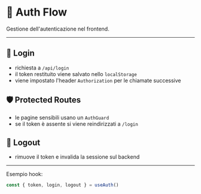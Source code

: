 # 🔐 Auth Flow

Gestione dell'autenticazione nel frontend.

---

## 🔑 Login
- richiesta a `/api/login`
- il token restituito viene salvato nello `localStorage`
- viene impostato l'header `Authorization` per le chiamate successive

## 🛡️ Protected Routes
- le pagine sensibili usano un `AuthGuard`
- se il token è assente si viene reindirizzati a `/login`

## 🚪 Logout
- rimuove il token e invalida la sessione sul backend

---
Esempio hook:
```ts
const { token, login, logout } = useAuth()
```
